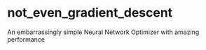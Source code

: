 # not_even_gradient_descent
An embarrassingly simple Neural Network Optimizer with amazing performance
